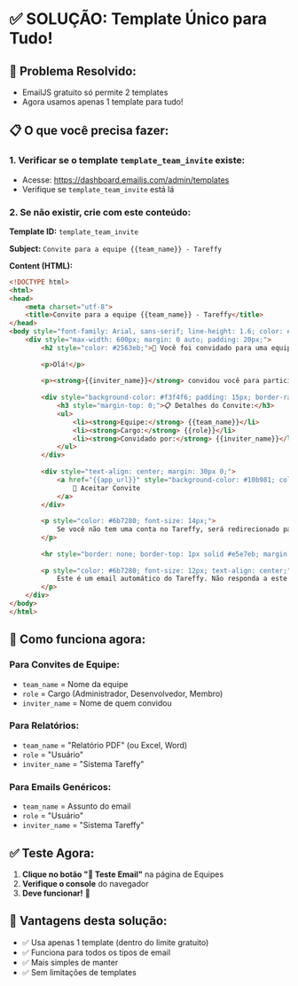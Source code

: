 # ✅ SOLUÇÃO: Template Único para Tudo!

## 🎯 **Problema Resolvido:**
- EmailJS gratuito só permite 2 templates
- Agora usamos apenas 1 template para tudo!

## 📋 **O que você precisa fazer:**

### 1. **Verificar se o template `template_team_invite` existe:**
- Acesse: https://dashboard.emailjs.com/admin/templates
- Verifique se `template_team_invite` está lá

### 2. **Se não existir, crie com este conteúdo:**

**Template ID:** `template_team_invite`

**Subject:** `Convite para a equipe {{team_name}} - Tareffy`

**Content (HTML):**
```html
<!DOCTYPE html>
<html>
<head>
    <meta charset="utf-8">
    <title>Convite para a equipe {{team_name}} - Tareffy</title>
</head>
<body style="font-family: Arial, sans-serif; line-height: 1.6; color: #333;">
    <div style="max-width: 600px; margin: 0 auto; padding: 20px;">
        <h2 style="color: #2563eb;">🎉 Você foi convidado para uma equipe!</h2>
        
        <p>Olá!</p>
        
        <p><strong>{{inviter_name}}</strong> convidou você para participar da equipe <strong>{{team_name}}</strong> como <strong>{{role}}</strong>.</p>
        
        <div style="background-color: #f3f4f6; padding: 15px; border-radius: 8px; margin: 20px 0;">
            <h3 style="margin-top: 0;">📋 Detalhes do Convite:</h3>
            <ul>
                <li><strong>Equipe:</strong> {{team_name}}</li>
                <li><strong>Cargo:</strong> {{role}}</li>
                <li><strong>Convidado por:</strong> {{inviter_name}}</li>
            </ul>
        </div>
        
        <div style="text-align: center; margin: 30px 0;">
            <a href="{{app_url}}" style="background-color: #10b981; color: white; padding: 12px 24px; text-decoration: none; border-radius: 6px; display: inline-block; font-weight: bold;">
                🚀 Aceitar Convite
            </a>
        </div>
        
        <p style="color: #6b7280; font-size: 14px;">
            Se você não tem uma conta no Tareffy, será redirecionado para criar uma.
        </p>
        
        <hr style="border: none; border-top: 1px solid #e5e7eb; margin: 30px 0;">
        
        <p style="color: #6b7280; font-size: 12px; text-align: center;">
            Este é um email automático do Tareffy. Não responda a este email.
        </p>
    </div>
</body>
</html>
```

## 🚀 **Como funciona agora:**

### **Para Convites de Equipe:**
- `team_name` = Nome da equipe
- `role` = Cargo (Administrador, Desenvolvedor, Membro)
- `inviter_name` = Nome de quem convidou

### **Para Relatórios:**
- `team_name` = "Relatório PDF" (ou Excel, Word)
- `role` = "Usuário"
- `inviter_name` = "Sistema Tareffy"

### **Para Emails Genéricos:**
- `team_name` = Assunto do email
- `role` = "Usuário"
- `inviter_name` = "Sistema Tareffy"

## ✅ **Teste Agora:**

1. **Clique no botão "🧪 Teste Email"** na página de Equipes
2. **Verifique o console** do navegador
3. **Deve funcionar!** 🎯

## 🎉 **Vantagens desta solução:**
- ✅ Usa apenas 1 template (dentro do limite gratuito)
- ✅ Funciona para todos os tipos de email
- ✅ Mais simples de manter
- ✅ Sem limitações de templates

